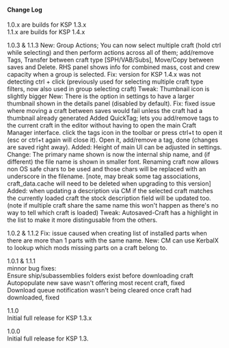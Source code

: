 #### Change Log
1.0.x are builds for KSP 1.3.x  
1.1.x are builds for KSP 1.4.x  

1.0.3 & 1.1.3
New: Group Actions; You can now select multiple craft (hold ctrl while selecting) and then perform actions across all of them; add/remove Tags, Transfer between craft type [SPH/VAB/Subs], Move/Copy between saves and Delete.  RHS panel shows info for combined mass, cost and crew capacity when a group is selected.
Fix: version for KSP 1.4.x was not detecting ctrl + click (previously used for selecting multiple craft type filters, now also used in group selecting craft)
Tweak: Thumbnail icon is slightly bigger
New: There is the option in settings to have a larger thumbnail shown in the details panel (disabled by default).
Fix: fixed issue where moving a craft between saves would fail unless the craft had a thumbnail already generated
Added QuickTag; lets you add/remove tags to the current craft in the editor without having to open the main Craft Manager interface. click the tags icon in the toolbar or press ctrl+t to open it (esc or ctrl+t again will close it). Open it, add/remove a tag, done (changes are saved right away).
Added: Height of main UI can be adjusted in settings.
Change: The primary name shown is now the internal ship name, and (if different) the file name is shown in smaller font.  Renaming craft now allows non OS safe chars to be used and those chars will be replaced with an underscore in the filename. [note, may break some tag associations, craft_data.cache will need to be deleted when upgrading to this version]
Added: when updating a description via CM if the selected craft matches the currently loaded craft the stock description field will be updated too. (note if multiple craft share the same name this won't happen as there's no way to tell which craft is loaded)
Tweak: Autosaved-Craft has a highlight in the list to make it more distingusable from the others.

1.0.2 & 1.1.2
Fix: issue caused when creating list of installed parts when there are more than 1 parts with the same name.
New: CM can use KerbalX to lookup which mods missing parts on a craft belong to.

1.0.1 & 1.1.1  
minnor bug fixes:  
Ensure ship/subassemblies folders exist before downloading craft  
Autopopulate new save wasn't offering most recent craft, fixed  
Download queue notification wasn't being cleared once craft had downloaded, fixed  


1.1.0  
Initial full release for KSP 1.3.x

1.0.0  
Initial full release for KSP 1.3.

